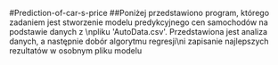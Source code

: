 #Prediction-of-car-s-price
##Poniżej przedstawiono program, którego zadaniem jest stworzenie modelu predykcyjnego cen samochodów na podstawie danych z \npliku 'AutoData.csv'. Przedstawiona jest analiza danych, a następnie dobór algorytmu regresji\ni zapisanie najlepszych rezultatów w osobnym pliku modelu
